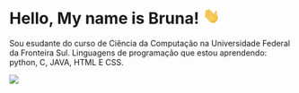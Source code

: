 # Hello, My name is Bruna! <img src="https://raw.githubusercontent.com/Brunadisner/Brunadisner/master/wave.gif" width="30px">
Sou esudante do curso de Ciência da Computação na Universidade Federal da Fronteira Sul.
Linguagens de programação que estou aprendendo: python, C, JAVA, HTML E CSS.



<img src="https://raw.githubusercontent.com/<OWNER>/<OWNER>/master/<wave>.gif" width="30px">
<!--
**Brunadisner/Brunadisner** is a ✨ _special_ ✨ repository because its `README.md` (this file) appears on your GitHub profile.





Here are some ideas to get you started:

- 🔭 I’m currently working on ...
- 🌱 I’m currently learning ...
- 👯 I’m looking to collaborate on ...
- 🤔 I’m looking for help with ...
- 💬 Ask me about ...
- 📫 How to reach me: ...
- 😄 Pronouns: ...
- ⚡ Fun fact: ...
-->
